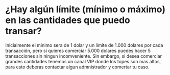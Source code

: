# ¿Hay algún límite (mínimo o máximo) en las cantidades que puedo transar?

Inicialmente el minimo sera de 1 dolar y un limite de 1.000 dolares por cada transacción, pero si quieres comerciar 5.000 dolares puedes hacer 5 transacciones sin ningun incomveniente. Sin embargo, si desea comerciar grandes cantidades tenemos un canal VIP donde los topes son mas altos, para esto deberas contactar algun admnistrador y comertar tu caso.
